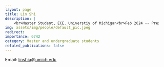 ```yaml
---
layout: page
title: Lin Shi
description: |
    <br>Master Student, ECE, Universtiy of Michigan<br>Feb 2024 -- Present
img: assets/img/people/default_pic.jpeg
redirect: 
importance: 6742
category: Master and undergraduate students
related_publications: false
---
```

Email: [linshia@umich.edu](mailto:linshia@umich.edu)
